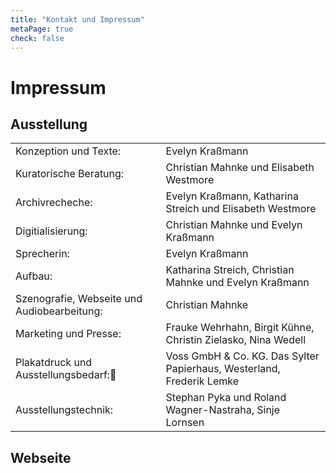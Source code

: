 ```yaml
---
title: "Kontakt und Impressum"
metaPage: true
check: false
---
```


# Impressum

## Ausstellung

|                                             |                                                                       |
|---------------------------------------------|-----------------------------------------------------------------------|
| Konzeption und Texte:                       | Evelyn Kraßmann                                                       |
| Kuratorische Beratung:                      | Christian Mahnke und Elisabeth Westmore                               |
| Archivrecheche:                             | Evelyn Kraßmann, Katharina Streich und Elisabeth Westmore             |
| Digitialisierung:                           | Christian Mahnke und Evelyn Kraßmann                                  |
| Sprecherin:                                 | Evelyn Kraßmann                                                       |
| Aufbau:                                     | Katharina Streich, Christian Mahnke und Evelyn Kraßmann               |
| Szenografie, Webseite und Audiobearbeitung: | Christian Mahnke                                                      |
| Marketing und Presse:                       | Frauke Wehrhahn, Birgit Kühne, Christin Zielasko, Nina Wedell         |
| Plakatdruck und Ausstellungsbedarf:        | Voss GmbH & Co. KG. Das Sylter Papierhaus, Westerland, Frederik Lemke |
| Ausstellungstechnik:                        | Stephan Pyka und Roland Wagner-Nastraha, Sinje Lornsen                |

## Webseite
